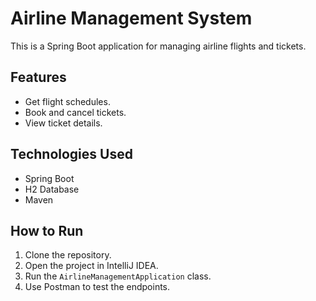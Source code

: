 # Airline Management System

This is a Spring Boot application for managing airline flights and tickets.

## Features
- Get flight schedules.
- Book and cancel tickets.
- View ticket details.

## Technologies Used
- Spring Boot
- H2 Database
- Maven

## How to Run
1. Clone the repository.
2. Open the project in IntelliJ IDEA.
3. Run the `AirlineManagementApplication` class.
4. Use Postman to test the endpoints.
